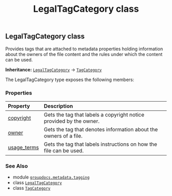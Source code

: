 ﻿---
title: LegalTagCategory class
second_title: GroupDocs.Metadata for Python via .NET API References
description: 
type: docs
url: /python-net/groupdocs.metadata.tagging/legaltagcategory/
is_root: false
weight: 40
---

## LegalTagCategory class

Provides tags that are attached to metadata properties holding information about the owners of the file content 
and the rules under which the content can be used.



**Inheritance:** [`LegalTagCategory`](/metadata/python-net/groupdocs.metadata.tagging/legaltagcategory) → 
[`TagCategory`](/metadata/python-net/groupdocs.metadata.tagging/tagcategory)



The LegalTagCategory type exposes the following members:

### Properties
| Property | Description |
| :- | :- |
| [copyright](/metadata/python-net/groupdocs.metadata.tagging/legaltagcategory/copyright) | Gets the tag that labels a copyright notice provided by the owner. |
| [owner](/metadata/python-net/groupdocs.metadata.tagging/legaltagcategory/owner) | Gets the tag that denotes information about the owners of a file. |
| [usage_terms](/metadata/python-net/groupdocs.metadata.tagging/legaltagcategory/usage_terms) | Gets the tag that labels instructions on how the file can be used. |



### See Also
* module [`groupdocs.metadata.tagging`](..)
* class [`LegalTagCategory`](/metadata/python-net/groupdocs.metadata.tagging/legaltagcategory)
* class [`TagCategory`](/metadata/python-net/groupdocs.metadata.tagging/tagcategory)
